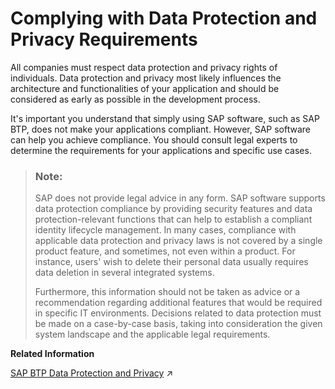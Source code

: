 <!-- loio84e144ae1ebf448ca586a4b8f25d5fd4 -->

# Complying with Data Protection and Privacy Requirements

All companies must respect data protection and privacy rights of individuals. Data protection and privacy most likely influences the architecture and functionalities of your application and should be considered as early as possible in the development process.

It's important you understand that simply using SAP software, such as SAP BTP, does not make your applications compliant. However, SAP software can help you achieve compliance. You should consult legal experts to determine the requirements for your applications and specific use cases.

> ### Note:  
> SAP does not provide legal advice in any form. SAP software supports data protection compliance by providing security features and data protection-relevant functions that can help to establish a compliant identity lifecycle management. In many cases, compliance with applicable data protection and privacy laws is not covered by a single product feature, and sometimes, not even within a product. For instance, users' wish to delete their personal data usually requires data deletion in several integrated systems.
> 
> Furthermore, this information should not be taken as advice or a recommendation regarding additional features that would be required in specific IT environments. Decisions related to data protection must be made on a case-by-case basis, taking into consideration the given system landscape and the applicable legal requirements.

**Related Information**  


[SAP BTP Data Protection and Privacy](https://help.sap.com/viewer/65de2977205c403bbc107264b8eccf4b/Cloud/en-US/7e513d31704a4a87831191e504ca850a.html "Data protection is associated with numerous legal requirements and privacy concerns. In addition to compliance with general data protection and privacy acts, it is necessary to consider compliance with industry-specific legislation in different countries.") :arrow_upper_right:

